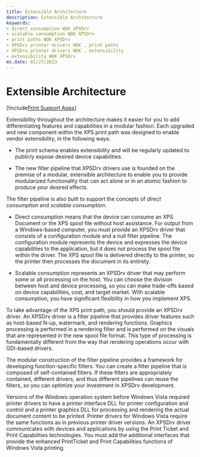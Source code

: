 ```yaml
---
title: Extensible Architecture
description: Extensible Architecture
keywords:
- direct consumption WDK XPSDrv
- scalable consumption WDK XPSDrv
- print paths WDK XPSDrv
- XPSDrv printer drivers WDK , print paths
- XPSDrv printer drivers WDK , extensibility
- extensibility WDK XPSDrv
ms.date: 01/27/2023
---
```


# Extensible Architecture

[!include[Print Support Apps](../includes/print-support-apps.md)]

Extensibility throughout the architecture makes it easier for you to add differentiating features and capabilities in a modular fashion. Each upgraded and new component within the XPS print path was designed to enable vendor extensibility, in the following ways:

- The print schema enables extensibility and will be regularly updated to publicly expose desired device capabilities.

- The new filter pipeline that XPSDrv drivers use is founded on the premise of a modular, extensible architecture to enable you to provide modularized functionality that can act alone or in an atomic fashion to produce your desired effects.

The filter pipeline is also built to support the concepts of *direct consumption* and *scalable consumption*:

- Direct consumption means that the device can consume an XPS Document or the XPS spool file without host assistance. For output from a Windows-based computer, you must provide an XPSDrv driver that consists of a configuration module and a null filter pipeline. The configuration module represents the device and expresses the device capabilities to the application, but it does not process the spool file within the driver. The XPS spool file is delivered directly to the printer, so the printer then processes the document in its entirety.

- Scalable consumption represents an XPSDrv driver that may perform some or all processing on the host. You can choose the division between host and device processing, so you can make trade-offs based on device capabilities, cost, and target market. With scalable consumption, you have significant flexibility in how you implement XPS.

To take advantage of the XPS print path, you should provide an XPSDrv driver. An XPSDrv driver is a filter pipeline that provides driver features such as host-based N-up, watermark, and rendering functions. Graphics processing is performed in a rendering filter and is performed on the visuals that are represented in the new spool file format. This type of processing is fundamentally different from the way that rendering operations occur with GDI-based drivers.

The modular construction of the filter pipeline provides a framework for developing function-specific filters. You can create a filter pipeline that is composed of self-contained filters. If these filters are appropriately contained, different drivers, and thus different pipelines can reuse the filters, so you can optimize your investment in XPSDrv development.

Versions of the Windows operation system before Windows Vista required printer drivers to have a printer interface DLL for printer configuration and control and a printer graphics DLL for processing and rendering the actual document content to be printed. Printer drivers for Windows Vista require the same functions as in previous printer driver versions. An XPSDrv driver communicates with devices and applications by using the Print Ticket and Print Capabilities technologies. You must add the additional interfaces that provide the enhanced PrintTicket and Print Capabilities functions of Windows Vista printing.
